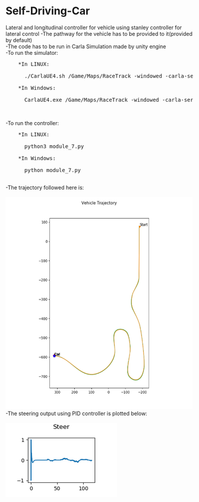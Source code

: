 # Self-Driving-Car
Lateral and longitudinal controller for vehicle using stanley controller for lateral control
  -The pathway for the vehicle has to be provided to it(provided by default)<br>
  -The code has to be run in Carla Simulation made by unity engine<br>
  -To run the simulator:<br>
  <pre>
    *In LINUX:<br>
      ./CarlaUE4.sh /Game/Maps/RaceTrack -windowed -carla-server -benchmark -fps=30<br>
    *In Windows:<br>
      CarlaUE4.exe /Game/Maps/RaceTrack -windowed -carla-server -benchmark -fps=30<br>
      </pre>
  -To run the controller:<br>
  <pre>
    *In LINUX:<br>
      python3 module_7.py<br>
    *In Windows:<br>
      python module_7.py<br>
</pre>
  -The trajectory followed here is:<br><br>
  <img src=controller_output/trajectory.png width=550 height=570><br>
  -The steering output using PID controller is plotted below:<br><br>
  <img src=controller_output/steer_output.png>
